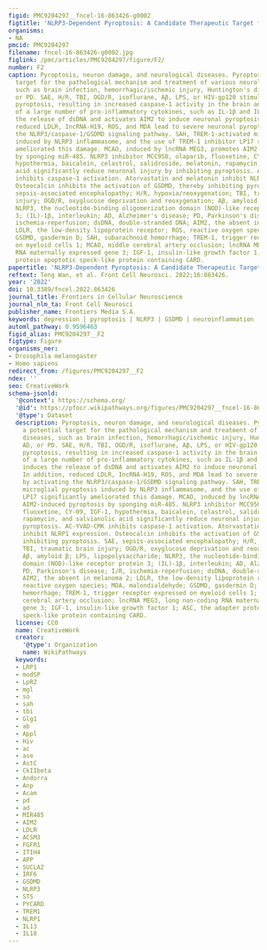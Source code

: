 ```yaml
---
figid: PMC9204297__fncel-16-863426-g0002
figtitle: 'NLRP3-Dependent Pyroptosis: A Candidate Therapeutic Target for Depression'
organisms:
- NA
pmcid: PMC9204297
filename: fncel-16-863426-g0002.jpg
figlink: /pmc/articles/PMC9204297/figure/F2/
number: F2
caption: Pyroptosis, neuron damage, and neurological diseases. Pyroptosis is a potential
  target for the pathological mechanism and treatment of various neurological diseases,
  such as brain infection, hemorrhagic/ischemic injury, Huntington's disease, AD,
  or PD. SAE, H/R, TBI, OGD/R, isoflurane, Aβ, LPS, or HIV-gp120 stimulate NLRP3-mediated
  pyroptosis, resulting in increased caspase-1 activity in the brain and the release
  of a large number of pro-inflammatory cytokines, such as IL-1β and IL-18. I/R induces
  the release of dsDNA and activates AIM2 to induce neuronal pyroptosis. In addition,
  reduced LDLR, IncRNA-H19, ROS, and MDA lead to severe neuronal pyroptosis by activating
  the NLRP3/caspase-1/GSDMD signaling pathway. SAH, TREM-1-activated microglial pyroptosis
  induced by NLRP3 inflammasome, and the use of TREM-1 inhibitor LP17 significantly
  ameliorated this damage. MCAO, induced by lncRNA MEG3, promotes AIM2-induced pyroptosis
  by sponging miR-485. NLRP3 inhibitor MCC950, olaparib, fluoxetine, CY-09, IGF-1,
  hypothermia, baicalein, celastrol, salidroside, melatonin, rapamycin, and salvianolic
  acid significantly reduce neuronal injury by inhibiting pyroptosis. AC-YVAD-CMK
  inhibits caspase-1 activation. Atorvastatin and melatonin inhibit NLRP1 expression.
  Osteocalcin inhibits the activation of GSDMD, thereby inhibiting pyroptosis. SAE,
  sepsis-associated encephalopathy; H/R, hypoxia/reoxygenation; TBI, traumatic brain
  injury; OGD/R, oxyglucose deprivation and reoxygenation; Aβ, amyloid β; LPS, lipopolysaccharide;
  NLRP3, the nucleotide-binding oligomerization domain (NOD)-like receptor protein
  3; (IL)-1β, interleukin; AD, Alzheimer's disease; PD, Parkinson's disease; I/R,
  ischemia-reperfusion; dsDNA, double-stranded DNA; AIM2, the absent in melanoma 2;
  LDLR, the low-density lipoprotein receptor; ROS, reactive oxygen species; MDA, malondialdehyde;
  GSDMD, gasdermin D; SAH, subarachnoid hemorrhage; TREM-1, trigger receptor expressed
  on myeloid cells 1; MCAO, middle cerebral artery occlusion; lncRNA MEG3, long non-coding
  RNA maternally expressed gene 3; IGF-1, insulin-like growth factor 1; ASC, the adapter
  protein apoptotic speck-like protein containing CARD.
papertitle: 'NLRP3-Dependent Pyroptosis: A Candidate Therapeutic Target for Depression.'
reftext: Teng Wan, et al. Front Cell Neurosci. 2022;16:863426.
year: '2022'
doi: 10.3389/fncel.2022.863426
journal_title: Frontiers in Cellular Neuroscience
journal_nlm_ta: Front Cell Neurosci
publisher_name: Frontiers Media S.A.
keywords: depression | pyroptosis | NLRP3 | GSDMD | neuroinflammation
automl_pathway: 0.9596463
figid_alias: PMC9204297__F2
figtype: Figure
organisms_ner:
- Drosophila melanogaster
- Homo sapiens
redirect_from: /figures/PMC9204297__F2
ndex: ''
seo: CreativeWork
schema-jsonld:
  '@context': https://schema.org/
  '@id': https://pfocr.wikipathways.org/figures/PMC9204297__fncel-16-863426-g0002.html
  '@type': Dataset
  description: Pyroptosis, neuron damage, and neurological diseases. Pyroptosis is
    a potential target for the pathological mechanism and treatment of various neurological
    diseases, such as brain infection, hemorrhagic/ischemic injury, Huntington's disease,
    AD, or PD. SAE, H/R, TBI, OGD/R, isoflurane, Aβ, LPS, or HIV-gp120 stimulate NLRP3-mediated
    pyroptosis, resulting in increased caspase-1 activity in the brain and the release
    of a large number of pro-inflammatory cytokines, such as IL-1β and IL-18. I/R
    induces the release of dsDNA and activates AIM2 to induce neuronal pyroptosis.
    In addition, reduced LDLR, IncRNA-H19, ROS, and MDA lead to severe neuronal pyroptosis
    by activating the NLRP3/caspase-1/GSDMD signaling pathway. SAH, TREM-1-activated
    microglial pyroptosis induced by NLRP3 inflammasome, and the use of TREM-1 inhibitor
    LP17 significantly ameliorated this damage. MCAO, induced by lncRNA MEG3, promotes
    AIM2-induced pyroptosis by sponging miR-485. NLRP3 inhibitor MCC950, olaparib,
    fluoxetine, CY-09, IGF-1, hypothermia, baicalein, celastrol, salidroside, melatonin,
    rapamycin, and salvianolic acid significantly reduce neuronal injury by inhibiting
    pyroptosis. AC-YVAD-CMK inhibits caspase-1 activation. Atorvastatin and melatonin
    inhibit NLRP1 expression. Osteocalcin inhibits the activation of GSDMD, thereby
    inhibiting pyroptosis. SAE, sepsis-associated encephalopathy; H/R, hypoxia/reoxygenation;
    TBI, traumatic brain injury; OGD/R, oxyglucose deprivation and reoxygenation;
    Aβ, amyloid β; LPS, lipopolysaccharide; NLRP3, the nucleotide-binding oligomerization
    domain (NOD)-like receptor protein 3; (IL)-1β, interleukin; AD, Alzheimer's disease;
    PD, Parkinson's disease; I/R, ischemia-reperfusion; dsDNA, double-stranded DNA;
    AIM2, the absent in melanoma 2; LDLR, the low-density lipoprotein receptor; ROS,
    reactive oxygen species; MDA, malondialdehyde; GSDMD, gasdermin D; SAH, subarachnoid
    hemorrhage; TREM-1, trigger receptor expressed on myeloid cells 1; MCAO, middle
    cerebral artery occlusion; lncRNA MEG3, long non-coding RNA maternally expressed
    gene 3; IGF-1, insulin-like growth factor 1; ASC, the adapter protein apoptotic
    speck-like protein containing CARD.
  license: CC0
  name: CreativeWork
  creator:
    '@type': Organization
    name: WikiPathways
  keywords:
  - LRP1
  - modSP
  - LpR2
  - mgl
  - so
  - sah
  - tbi
  - Glg1
  - ab
  - Appl
  - Hiv
  - ac
  - ase
  - AstC
  - CkIIbeta
  - Andorra
  - Anp
  - Acam
  - pd
  - ad
  - MIR485
  - AIM2
  - LDLR
  - ACSM3
  - FGFR1
  - ITIH4
  - APP
  - SUCLA2
  - IRF6
  - GSDMD
  - NLRP3
  - STS
  - PYCARD
  - TREM1
  - NLRP1
  - IL13
  - IL18
---
```


